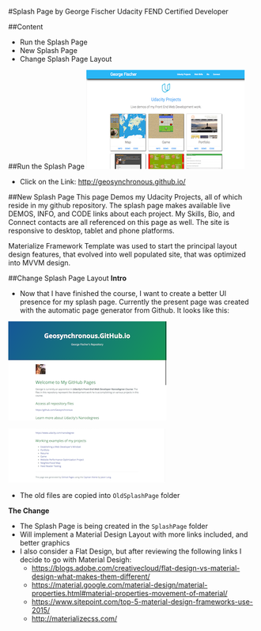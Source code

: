#Splash Page
by George Fischer
Udacity FEND Certified Developer

##Content
- Run the Splash Page
- New Splash Page
- Change Splash Page Layout

##Run the Splash Page
![Screenshot New Splash Page](https://github.com/Geosynchronous/geosynchronous.github.io/blob/master/Docimages/splash.png)
- Click on the Link: http://geosynchronous.github.io/

##New Splash Page
This page Demos my Udacity Projects, all of which reside in my github repository.  The splash page makes available live DEMOS, INFO, and CODE links about each project.  My Skills, Bio, and Connect contacts are all referenced on this page as well. The site is responsive to desktop, tablet and phone platforms.

Materialize Framework Template was used to start the principal layout design features, that evolved into well populated site, that was optimized into MVVM design.


##Change Splash Page Layout
**Intro**
- Now that I have finished the course, I want to create a better UI presence for my splash page.  Currently the present page was created with the automatic page generator from Github.  It looks like this:

![Screenshot1 Original Splash Page](https://github.com/Geosynchronous/geosynchronous.github.io/blob/master/Docimages/Screen%20Shot%202016-11-28%20at%208.51.08%20PM.png)

![Screenshot2 Original Splash Page](https://github.com/Geosynchronous/geosynchronous.github.io/blob/master/Docimages/Screen%20Shot%202016-11-28%20at%208.51.24%20PM.png)

- The old files are copied into `OldSplashPage` folder

**The Change**
- The Splash Page is being created in the `SplashPage` folder
- Will implement a Material Design Layout with more links included, and better graphics
- I also consider a Flat Design, but after reviewing the following links I decide to go with Material Desigh:
  - https://blogs.adobe.com/creativecloud/flat-design-vs-material-design-what-makes-them-different/
  - https://material.google.com/material-design/material-properties.html#material-properties-movement-of-material/
  - https://www.sitepoint.com/top-5-material-design-frameworks-use-2015/
  - http://materializecss.com/


